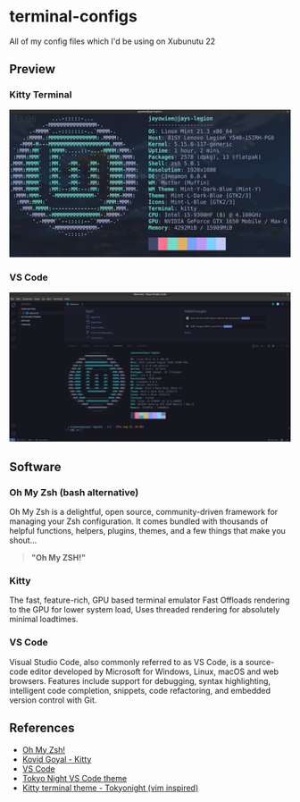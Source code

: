 # terminal-configs
All of my config files which I'd be using on Xubunutu 22

## Preview

### Kitty Terminal

![terminal picture](./assets/terminal.png)

### VS Code
![v s code themeing](./assets/image.png)

## Software

### Oh My Zsh (bash alternative)

Oh My Zsh is a delightful, open source, community-driven framework for managing your Zsh configuration. It comes bundled with thousands of helpful functions, helpers, plugins, themes, and a few things that make you shout...
>**"Oh My ZSH!"**

### Kitty

The fast, feature-rich, GPU based terminal emulator Fast Offloads rendering to the GPU for lower system load, Uses threaded rendering for absolutely minimal loadtimes.

### VS Code
Visual Studio Code, also commonly referred to as VS Code, is a source-code editor developed by Microsoft for Windows, Linux, macOS and web browsers. Features include support for debugging, syntax highlighting, intelligent code completion, snippets, code refactoring, and embedded version control with Git.

## References

- [Oh My Zsh!](https://ohmyz.sh/)
- [Kovid Goyal - Kitty](https://sw.kovidgoyal.net/kitty/)
- [VS Code](https://code.visualstudio.com)
- [Tokyo Night VS Code theme](https://marketplace.visualstudio.com/items?itemName=enkia.tokyo-night)
- [Kitty terminal theme - Tokyonight (vim inspired)](https://github.com/davidmathers/tokyo-night-kitty-theme)